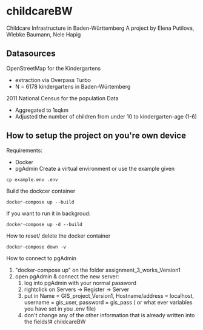 # childcareBW

Childcare Infrastructure in Baden-Württemberg
A project by 
Elena Putilova,
Wiebke Baumann,
Nele Hapig

## Datasources

OpenStreetMap for the Kindergartens
- extraction via Overpass Turbo
- N = 6178 kindergartens in Baden-Würtemberg

2011 National Census for the population Data
- Aggregated to 1sqkm
- Adjusted the number of children from under 10 to kindergarten-age (1-6)

## How to setup the project on you're own device
Requirements:
- Docker
- pgAdmin
Create a virtual environment or use the example given
````
cp example.env .env
````

Build the dockcer container
````
docker-compose up --build
````

If you want to run it in backgroud:
````
docker-compose up -d --build
````
How to reset/ delete the docker container
````
docker-compose down -v
````

How to connect to pgAdmin
1. "docker-compose up" on the folder assignment_3_works_Version1
2. open pgAdmin & connect the new server:
    1. log into pgAdmin with your normal password
	2. rightclick on Servers -> Register -> Server
	3. put in Name = GIS_project_Version1, Hostname/address = localhost, username = gis_user, password = gis_pass
    ( or what ever variables you have set in you .env file)
	4. don't change any of the other information that is already written into the fields!# childcareBW
